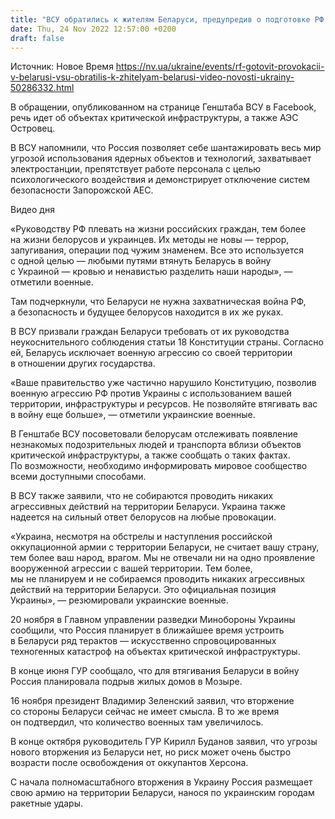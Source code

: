 ```yaml
---
title: "ВСУ обратились к жителям Беларуси, предупредив о подготовке РФ провокаций на территории страны"
date: Thu, 24 Nov 2022 12:57:00 +0200
draft: false
---
```

Источник: Новое Время https://nv.ua/ukraine/events/rf-gotovit-provokacii-v-belarusi-vsu-obratilis-k-zhitelyam-belarusi-video-novosti-ukrainy-50286332.html


 В обращении, опубликованном на странице Генштаба ВСУ в Facebook, речь идет об объектах критической инфраструктуры, а также АЭС Островец.

В ВСУ напомнили, что Россия позволяет себе шантажировать весь мир угрозой использования ядерных объектов и технологий, захватывает электростанции, препятствует работе персонала с целью психологического воздействия и демонстрирует отключение систем безопасности Запорожской АЕС.

 Видео дня   

«Руководству РФ плевать на жизни российских граждан, тем более на жизни белорусов и украинцев. Их методы не новы — террор, запугивания, операции под чужим знаменем. Все это используется с одной целью — любыми путями втянуть Беларусь в войну с Украиной — кровью и ненавистью разделить наши народы», — отметили военные.

Там подчеркнули, что Беларуси не нужна захватническая война РФ, а безопасность и будущее белорусов находится в их же руках.

В ВСУ призвали граждан Беларуси требовать от их руководства неукоснительного соблюдения статьи 18 Конституции страны. Согласно ей, Беларусь исключает военную агрессию со своей территории в отношении других государства.

«Ваше правительство уже частично нарушило Конституцию, позволив военную агрессию РФ против Украины с использованием вашей территории, инфраструктуры и ресурсов. Не позволяйте втягивать вас в войну еще больше», — отметили украинские военные.

В Генштабе ВСУ посоветовали белорусам отслеживать появление незнакомых подозрительных людей и транспорта вблизи объектов критической инфраструктуры, а также сообщать о таких фактах. По возможности, необходимо информировать мировое сообщество всеми доступными способами.

В ВСУ также заявили, что не собираются проводить никаких агрессивных действий на территории Беларуси. Украина также надеется на сильный ответ белорусов на любые провокации.

«Украина, несмотря на обстрелы и наступления российской оккупационной армии с территории Беларуси, не считает вашу страну, тем более ваш народ, врагом. Мы не отвечали ни на одно проявление вооруженной агрессии с вашей территории. Тем более, мы не планируем и не собираемся проводить никаких агрессивных действий на территории Беларуси. Это официальная позиция Украины», — резюмировали украинские военные.

20 ноября в Главном управлении разведки Минобороны Украины сообщили, что Россия планирует в ближайшее время устроить в Беларуси ряд терактов — искусственно спровоцированных техногенных катастроф на объектах критической инфраструктуры.

В конце июня ГУР сообщало, что для втягивания Беларуси в войну Россия планировала подрыв жилых домов в Мозыре.

16 ноября президент Владимир Зеленский заявил, что вторжение со стороны Беларуси сейчас не имеет смысла. В то же время он подтвердил, что количество военных там увеличилось.

В конце октября руководитель ГУР Кирилл Буданов заявил, что угрозы нового вторжения из Беларуси нет, но риск может очень быстро возрасти после освобождения от оккупантов Херсона.

С начала полномасштабного вторжения в Украину Россия размещает свою армию на территории Беларуси, нанося по украинским городам ракетные удары.
